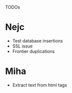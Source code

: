 TODOs

# Nejc
* Test database insertions
* SSL issue
* Frontier duplications

# Miha
* Extract text from html tags